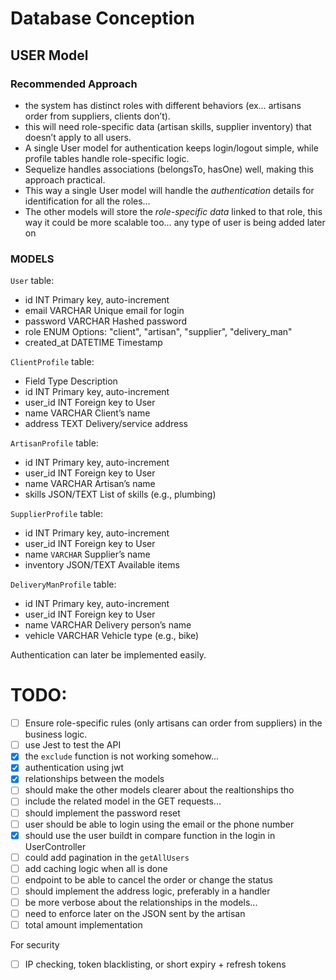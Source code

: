 # Database Conception

## USER Model

### Recommended Approach

- the system has distinct roles with different behaviors (ex… artisans order from suppliers, clients don’t).
- this will need role-specific data (artisan skills, supplier inventory) that doesn’t apply to all users.
- A single User model for authentication keeps login/logout simple, while profile tables handle role-specific logic.
- Sequelize handles associations (belongsTo, hasOne) well, making this approach practical.
- This way a single User model will handle the _authentication_ details for identification for all the roles…
- The other models will store the _role-specific data_ linked to that role, this way it could be more scalable too… any type of user is being added later on

### MODELS

`User` table:

- id INT Primary key, auto-increment
- email VARCHAR Unique email for login
- password VARCHAR Hashed password
- role ENUM Options: "client", "artisan", "supplier", "delivery_man"
- created_at DATETIME Timestamp

`‌ClientProfile` table:

- Field Type Description
- id INT Primary key, auto-increment
- user_id INT Foreign key to User
- name VARCHAR Client’s name
- address TEXT Delivery/service address

`ArtisanProfile` table:

- id INT Primary key, auto-increment
- user_id INT Foreign key to User
- name VARCHAR Artisan’s name
- skills JSON/TEXT List of skills (e.g., plumbing)

`SupplierProfile` table:

- id INT Primary key, auto-increment
- user_id INT Foreign key to User
- name `VARCHAR` Supplier’s name
- inventory JSON/TEXT Available items

`DeliveryManProfile` table:

- id INT Primary key, auto-increment
- user_id INT Foreign key to User
- name VARCHAR Delivery person’s name
- vehicle VARCHAR Vehicle type (e.g., bike)

Authentication can later be implemented easily.

# TODO:

- [ ] Ensure role-specific rules (only artisans can order from suppliers) in the business logic.
- [ ] use Jest to test the API
- [x] the `exclude` function is not working somehow...
- [x] authentication using jwt
- [x] relationships between the models
- [ ] should make the other models clearer about the realtionships tho
- [ ] include the related model in the GET requests...
- [ ] should implement the password reset
- [ ] user should be able to login using the email or the phone number
- [x] should use the user buildt in compare function in the login in UserController
- [ ] could add pagination in the `getAllUsers`
- [ ] add caching logic when all is done
- [ ] endpoint to be able to cancel the order or change the status
- [ ] should implement the address logic, preferably in a handler
- [ ] be more verbose about the relationships in the models...
- [ ] need to enforce later on the JSON sent by the artisan
- [ ] total amount implementation

For security

- [ ] IP checking, token blacklisting, or short expiry + refresh tokens
